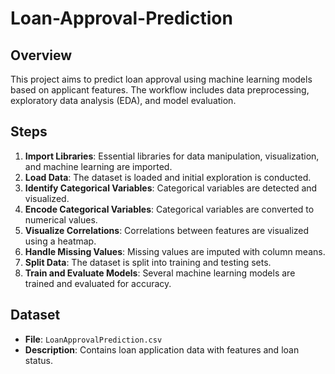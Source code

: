 # Loan-Approval-Prediction

## Overview

This project aims to predict loan approval using machine learning models based on applicant features. The workflow includes data preprocessing, exploratory data analysis (EDA), and model evaluation.

## Steps

1. **Import Libraries**: Essential libraries for data manipulation, visualization, and machine learning are imported.
2. **Load Data**: The dataset is loaded and initial exploration is conducted.
3. **Identify Categorical Variables**: Categorical variables are detected and visualized.
4. **Encode Categorical Variables**: Categorical variables are converted to numerical values.
5. **Visualize Correlations**: Correlations between features are visualized using a heatmap.
6. **Handle Missing Values**: Missing values are imputed with column means.
7. **Split Data**: The dataset is split into training and testing sets.
8. **Train and Evaluate Models**: Several machine learning models are trained and evaluated for accuracy.

## Dataset

- **File**: `LoanApprovalPrediction.csv`
- **Description**: Contains loan application data with features and loan status.
